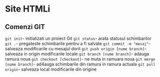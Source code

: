 # Site HTMLi
## Comenzi GIT
`git init`- initializati un proiect Git
`git status`- arata statusul schimbarilor 
`git .`- pregateste schimbarile pentru a fi salvate
`git commit -m "mesaj"`- salveaza modificarile cu mesajul dorit
`git push origin [nume branch]`- salveaza in origin modificarile locale
`git branch [nume branch]`- adauga ramura noua
`git checkout [checkout]`- ne muta in ramuara noua 
`git merge [nume branch]`- ad4auga schimbarile din ramura in ramura actuala
`git pull origin`- salveaza local modificarile din origine